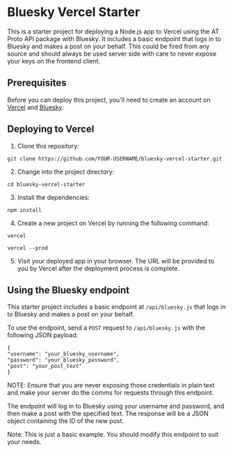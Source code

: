 # Bluesky Vercel Starter

This is a starter project for deploying a Node.js app to Vercel using the AT Proto API package with Bluesky. It includes a basic endpoint that logs in to Bluesky and makes a post on your behalf. This could be fired from any source and should always be used server side with care to never expose your keys on the frontend client. 

## Prerequisites

Before you can deploy this project, you'll need to create an account on [Vercel](https://vercel.com/) and [Bluesky](https://blueskyweb.xyz/).

## Deploying to Vercel

1. Clone this repository:

`git clone https://github.com/YOUR-USERNAME/bluesky-vercel-starter.git`

2. Change into the project directory:

`cd bluesky-vercel-starter`

3. Install the dependencies:

`npm install`

4. Create a new project on Vercel by running the following command:

`vercel`

`vercel --prod`


5. Visit your deployed app in your browser. The URL will be provided to you by Vercel after the deployment process is complete.

## Using the Bluesky endpoint

This starter project includes a basic endpoint at `/api/bluesky.js` that logs in to Bluesky and makes a post on your behalf.

To use the endpoint, send a `POST` request to `/api/bluesky.js` with the following JSON payload:

```
{
"username": "your_bluesky_username",
"password": "your_bluesky_password",
"post": "your_post_text"
}
```
NOTE: Ensure that you are never exposing those credentials in plain text and make your server do the comms for requests through this endpoint.

The endpoint will log in to Bluesky using your username and password, and then make a post with the specified text. The response will be a JSON object containing the ID of the new post.

Note: This is just a basic example. You should modify this endpoint to suit your needs.

